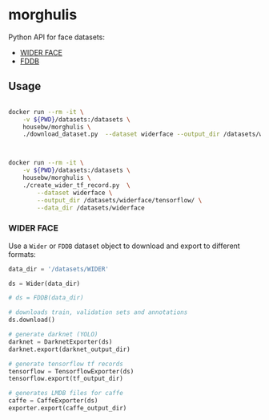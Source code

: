 # morghulis

Python API for face datasets:
 
 * [WIDER FACE](http://mmlab.ie.cuhk.edu.hk/projects/WIDERFace/)
 * [FDDB](http://vis-www.cs.umass.edu/fddb/)
## Usage

```bash

docker run --rm -it \
    -v ${PWD}/datasets:/datasets \
    housebw/morghulis \
    ./download_dataset.py  --dataset widerface --output_dir /datasets/widerface



docker run --rm -it \
    -v ${PWD}/datasets:/datasets \
    housebw/morghulis \
    ./create_wider_tf_record.py  \
        --dataset widerface \
        --output_dir /datasets/widerface/tensorflow/ \
        --data_dir /datasets/widerface
```


### WIDER FACE

Use a `Wider` or `FDDB` dataset object to download and export to different formats:

```python
data_dir = '/datasets/WIDER'

ds = Wider(data_dir) 

# ds = FDDB(data_dir)

# downloads train, validation sets and annotations
ds.download()

# generate darknet (YOLO)
darknet = DarknetExporter(ds)
darknet.export(darknet_output_dir)

# generate tensorflow tf records
tensorflow = TensorflowExporter(ds)
tensorflow.export(tf_output_dir)

# generates LMDB files for caffe
caffe = CaffeExporter(ds)
exporter.export(caffe_output_dir)
```
